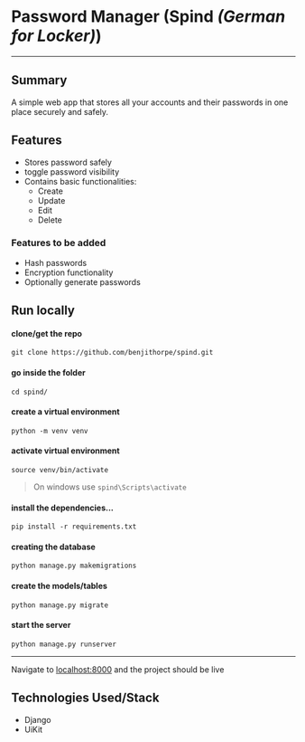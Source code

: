 # Password Manager (Spind *(German for Locker)*)
---
<!-- link to live project -->


## Summary

A simple web app that stores all your accounts and their passwords in one place securely and safely.


## Features

- Stores password safely
- toggle password visibility
- Contains basic functionalities:
  - Create
  - Update
  - Edit
  - Delete


### Features to be added

- Hash passwords
- Encryption functionality
- Optionally generate passwords


## Run locally


#### clone/get the repo
`git clone https://github.com/benjithorpe/spind.git`

#### go inside the folder
`cd spind/`

#### create a virtual environment
`python -m venv venv`

#### activate virtual environment
`source venv/bin/activate`

> On windows use `spind\Scripts\activate`

#### install the dependencies...
`pip install -r requirements.txt`

#### creating the database
`python manage.py makemigrations`

#### create the models/tables
`python manage.py migrate`

#### start the server
`python manage.py runserver`

---
Navigate to [localhost:8000](http://localhost:8000) and the project should be live


## Technologies Used/Stack
- Django
- UiKit
